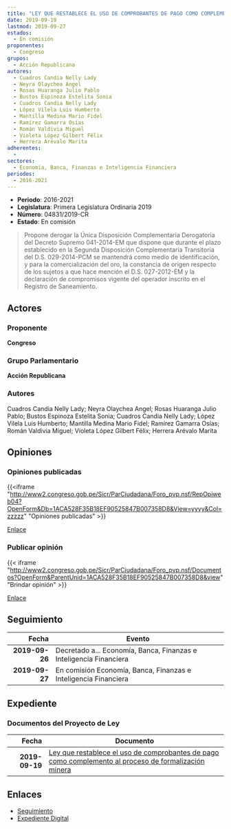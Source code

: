 ```yaml
---
title: "LEY QUE RESTABLECE EL USO DE COMPROBANTES DE PAGO COMO COMPLEMENTO AL PROCESO DE FORMALIZACIÓN MINERA"
date: 2019-09-19
lastmod: 2019-09-27
estados: 
  - En comisión
proponentes: 
  - Congreso
grupos: 
  - Acción Republicana
autores: 
  - Cuadros Candia Nelly Lady
  - Neyra Olaychea Angel
  - Rosas Huaranga Julio Pablo
  - Bustos Espinoza Estelita Sonia
  - Cuadros Candia Nelly Lady
  - López Vilela Luis Humberto
  - Mantilla Medina Mario Fidel
  - Ramírez Gamarra Osías
  - Román Valdivia Miguel
  - Violeta López Gilbert Félix
  - Herrera Arévalo Marita
adherentes: 
  - 
sectores: 
  - Economía, Banca, Finanzas e Inteligencia Financiera
periodos: 
  - 2016-2021
---
```


- **Periodo**: 2016-2021
- **Legislatura**: Primera Legislatura Ordinaria 2019
- **Número**: 04831/2019-CR
- **Estado**: En comisión

> Propone derogar la Única Disposición Complementaria Derogatoria del Decreto Supremo 041-2014-EM que dispone que durante el plazo establecido en la Segunda Disposición Complementaria Transitoria del D.S. 029-2014-PCM se mantendrá como medio de identificación, y para la comercialización del oro, la constancia de origen respecto de los sujetos a que hace mención el D.S. 027-2012-EM y la declaración de compromisos vigente del operador inscrito en el Registro de Saneamiento.


## Actores

### Proponente

**Congreso**

### Grupo Parlamentario

**Acción Republicana**

### Autores

Cuadros Candia Nelly Lady; Neyra Olaychea Angel; Rosas Huaranga Julio Pablo; Bustos Espinoza Estelita Sonia; Cuadros Candia Nelly Lady; López Vilela Luis Humberto; Mantilla Medina Mario Fidel; Ramírez Gamarra Osías; Román Valdivia Miguel; Violeta López Gilbert Félix; Herrera Arévalo Marita


## Opiniones

### Opiniones publicadas

{{<iframe "http://www2.congreso.gob.pe/Sicr/ParCiudadana/Foro_pvp.nsf/RepOpiweb04?OpenForm&Db=1ACA528F35B18EF90525847B007358D8&View=yyyy&Col=zzzzz" "Opiniones publicadas" >}}

[Enlace](http://www2.congreso.gob.pe/Sicr/ParCiudadana/Foro_pvp.nsf/RepOpiweb04?OpenForm&Db=1ACA528F35B18EF90525847B007358D8&View=yyyy&Col=zzzzz)
### Publicar opinión

{{< iframe "http://www2.congreso.gob.pe/Sicr/ParCiudadana/Foro_pvp.nsf/Documentos?OpenForm&ParentUnid=1ACA528F35B18EF90525847B007358D8&view" "Brindar opinión" >}}

[Enlace](http://www2.congreso.gob.pe/Sicr/ParCiudadana/Foro_pvp.nsf/Documentos?OpenForm&ParentUnid=1ACA528F35B18EF90525847B007358D8&view)

## Seguimiento

| Fecha | Evento |
|------:|--------|
| **2019-09-26** | Decretado a... Economía, Banca, Finanzas e Inteligencia Financiera|
| **2019-09-27** | En comisión Economía, Banca, Finanzas e Inteligencia Financiera|


## Expediente


### Documentos del Proyecto de Ley

| Fecha | Documento |
|------:|--------|
| **2019-09-19** | [Ley que restablece el uso de comprobantes de pago como complemento al proceso de formalización minera](http://www.leyes.congreso.gob.pe/Documentos/2016_2021/Proyectos_de_Ley_y_de_Resoluciones_Legislativas/PL0483120190919.pdf) |

## Enlaces 

- [Seguimiento](http://www2.congreso.gob.pe/Sicr/TraDocEstProc/CLProLey2016.nsf/f7fff46988ca05b1052578e100829cc7/78e016e8695fe5510525847b005c530a?OpenDocument)
- [Expediente Digital](http://www2.congreso.gob.pe/Sicr/TraDocEstProc/CLProLey2016.nsf/f7fff46988ca05b1052578e100829cc7/78e016e8695fe5510525847b005c530a?OpenDocument&Click=05257FB7005EB655.eb71d0cf91d8294e05256cdf006b5706/$Body/0.1C6C)
